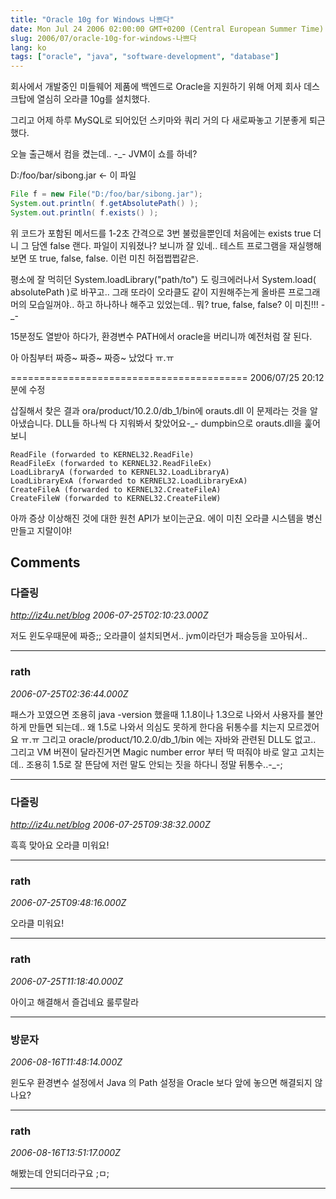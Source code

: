 ```yaml
---
title: "Oracle 10g for Windows 나쁘다"
date: Mon Jul 24 2006 02:00:00 GMT+0200 (Central European Summer Time)
slug: 2006/07/oracle-10g-for-windows-나쁘다
lang: ko
tags: ["oracle", "java", "software-development", "database"]
---
```


회사에서 개발중인 미들웨어 제품에 백엔드로 Oracle을 지원하기 위해
어제 회사 데스크탑에 열심히 오라클 10g를 설치했다.

그리고 어제 하루 MySQL로 되어있던 스키마와 쿼리 
거의 다 새로짜놓고 기분좋게 퇴근했다.

오늘 출근해서 컴을 켰는데.. -_- JVM이 쇼를 하네?

D:/foo/bar/sibong.jar <- 이 파일

```java
File f = new File("D:/foo/bar/sibong.jar");
System.out.println( f.getAbsolutePath() );
System.out.println( f.exists() );
```

위 코드가 포함된 메서드를 1-2초 간격으로 3번 불렀을뿐인데
처음에는 exists true 더니 그 담엔 false 랜다.
파일이 지워졌나? 보니까 잘 있네.. 테스트 프로그램을 재실행해보면
또 true, false, false. 이런 미친 허접쩝쩝같은.

평소에 잘 먹히던 System.loadLibrary("path/to") 도 링크에러나서
System.load( absolutePath )로 바꾸고.. 그래 또라이 오라클도 
같이 지원해주는게 올바른 프로그래머의 모습일꺼야.. 하고 하나하나 
해주고 있었는데.. 뭐? true, false, false? 이 미친!!! -_-

15분정도 열받아 하다가, 
환경변수 PATH에서 oracle을 버리니까 예전처럼 잘 된다.

아 아침부터 짜증~ 짜증~ 짜증~ 났었다 ㅠ.ㅠ

=========================================
2006/07/25 20:12분에 수정

삽질해서 찾은 결과 ora/product/10.2.0/db_1/bin에 orauts.dll 이
문제라는 것을 알아냈습니다. DLL들 하나씩 다 지워봐서 찾았어요-_-
dumpbin으로 orauts.dll을 훑어보니

```
ReadFile (forwarded to KERNEL32.ReadFile)
ReadFileEx (forwarded to KERNEL32.ReadFileEx)
LoadLibraryA (forwarded to KERNEL32.LoadLibraryA)
LoadLibraryExA (forwarded to KERNEL32.LoadLibraryExA)
CreateFileA (forwarded to KERNEL32.CreateFileA)
CreateFileW (forwarded to KERNEL32.CreateFileW)
```

아까 증상 이상해진 것에 대한 원천 API가 보이는군요. 
에이 미친 오라클 시스템을 병신 만들고 지랄이야!

## Comments

### 다즐링
*http://iz4u.net/blog*
*2006-07-25T02:10:23.000Z*

저도 윈도우때문에 짜증;; 오라클이 설치되면서.. jvm이라던가 패승등을 꼬아둬서..

---

### rath
*2006-07-25T02:36:44.000Z*

패스가 꼬였으면 조용히 java -version 했을때 1.1.8이나 1.3으로 나와서 사용자를 불안하게 만들면 되는데.. 왜 1.5로 나와서 의심도 못하게 한다음 뒤통수를 치는지 모르겠어요 ㅠ.ㅠ 
그리고 oracle/product/10.2.0/db_1/bin 에는 자바와 관련된 DLL도 없고.. 그리고 VM 버젼이 달라진거면 Magic number error 부터 딱 떠줘야 바로 알고 고치는데.. 조용히 1.5로 잘 뜬담에 저런 말도 안되는 짓을 하다니 정말 뒤통수..-_-;

---

### 다즐링
*http://iz4u.net/blog*
*2006-07-25T09:38:32.000Z*

흑흑 맞아요 오라클 미워요!

---

### rath
*2006-07-25T09:48:16.000Z*

오라클 미워요!

---

### rath
*2006-07-25T11:18:40.000Z*

아이고 해결해서 즐겁네요 룰루랄라

---

### 방문자
*2006-08-16T11:48:14.000Z*

윈도우 환경변수 설정에서 Java 의 Path 설정을 Oracle 보다 앞에 놓으면 해결되지 않나요?

---

### rath
*2006-08-16T13:51:17.000Z*

해봤는데 안되더라구요 ;ㅁ;

---
